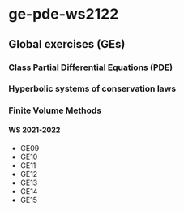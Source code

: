 # ge-pde-ws2122

## Global exercises (GEs)

### Class Partial Differential Equations (PDE)
### Hyperbolic systems of conservation laws
### Finite Volume Methods

#### WS 2021-2022

* GE09 
* GE10 
* GE11 
* GE12 
* GE13 
* GE14 
* GE15 
